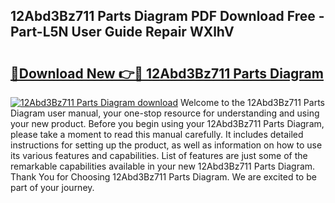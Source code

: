 ## 12Abd3Bz711 Parts Diagram PDF Download Free - Part-L5N User Guide Repair WXlhV

# <h2><a href="http://dfpwsf.blite.top/?on=12Abd3Bz711+Parts+Diagram">🔗Download New 👉🔴 12Abd3Bz711 Parts Diagram</a></h2>

[![12Abd3Bz711 Parts Diagram download](https://i.imgur.com/lujVjoI.png)](http://dfpwsf.blite.top/?on=12Abd3Bz711+Parts+Diagram)
Welcome to the 12Abd3Bz711 Parts Diagram user manual, your one-stop resource for understanding and using your new product. Before you begin using your 12Abd3Bz711 Parts Diagram, please take a moment to read this manual carefully. It includes detailed instructions for setting up the product, as well as information on how to use its various features and capabilities. List of features are just some of the remarkable capabilities available in your new 12Abd3Bz711 Parts Diagram. Thank You for Choosing 12Abd3Bz711 Parts Diagram. We are excited to be part of your journey.
